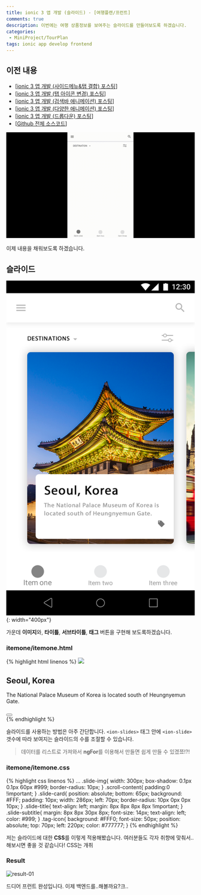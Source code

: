 ```yaml
---
title: ionic 3 앱 개발 (슬라이드) - [여행플랜/프런트]
comments: true
description: 이번에는 여행 상품정보를 보여주는 슬라이드를 만들어보도록 하겠습니다.
categories:
 - MiniProject/TourPlan
tags: ionic app develop frontend
---
```


## 이전 내용

- [[ionic 3 앱 개발 (사이드메뉴&탭 결합) 포스팅](https://wkddnjset.github.io/miniproject/tourplan/2018/02/04/ionic-3-%ED%95%98%EC%9D%B4%EB%B8%8C%EB%A6%AC%EB%93%9C-%EC%95%B1-%EA%B0%9C%EB%B0%9C%ED%95%98%EA%B8%B0-%EC%97%AC%ED%96%89%ED%94%8C%EB%9E%9C/)]
- [[ionic 3 앱 개발 (탭 아이콘 변경) 포스팅](https://wkddnjset.github.io/miniproject/tourplan/2018/02/05/ionic-3-%EC%95%B1-%EA%B0%9C%EB%B0%9C-(%ED%83%AD-%EC%95%84%EC%9D%B4%EC%BD%98-%EB%B3%80%EA%B2%BD)-%EC%97%AC%ED%96%89%ED%94%8C%EB%9E%9C/)]
- [[ionic 3 앱 개발 (검색바 애니메이션) 포스팅](https://wkddnjset.github.io/miniproject/tourplan/2018/02/06/ionic-3-%EC%95%B1-%EA%B0%9C%EB%B0%9C-(%EA%B2%80%EC%83%89%EB%B0%94-%EC%95%A0%EB%8B%88%EB%A9%94%EC%9D%B4%EC%85%98)-%EC%97%AC%ED%96%89%ED%94%8C%EB%9E%9C/)]
- [[ionic 3 앱 개발 (다양한 애니메이션) 포스팅](https://wkddnjset.github.io/miniproject/tourplan/2018/02/07/ionic-3-%EC%95%B1-%EA%B0%9C%EB%B0%9C-(%EB%8B%A4%EC%96%91%ED%95%9C-%EC%95%A0%EB%8B%88%EB%A9%94%EC%9D%B4%EC%85%98)-%EC%97%AC%ED%96%89%ED%94%8C%EB%9E%9C/)]
- [[ionic 3 앱 개발 (드롭다운) 포스팅](https://wkddnjset.github.io/miniproject/tourplan/2018/02/09/ionic-3-%EC%95%B1-%EA%B0%9C%EB%B0%9C-(%EB%93%9C%EB%A1%AD%EB%8B%A4%EC%9A%B4)-%EC%97%AC%ED%96%89%ED%94%8C%EB%9E%9C/)]
- [[Github 전체 소스코드](https://github.com/wkddnjset/MiniProject-TourPlan)]

![Result_01](https://raw.githubusercontent.com/wkddnjset/wkddnjset.github.io/master/_posts/images/2018-02-09/result_01.gif)

이제 내용을 채워보도록 하겠습니다.

## 슬라이드

![design-01](https://raw.githubusercontent.com/wkddnjset/wkddnjset.github.io/master/_posts/images/2018-02-01/design_01.png){: width="400px"}

가운데 **이미지**와, **타이틀**, **서브타이틀**, **태그** 버튼을 구현해 보도록하겠습니다.

### itemone/itemone.html

{% highlight html linenos %}
<ion-content padding>
    <ion-slides>
      <ion-slide class="slide-background">
        <img class="slide-img" src="https://raw.githubusercontent.com/wkddnjset/MiniProject-TourPlan-ionic/master/src/assets/icon/producr-img.png">
        <div class="slide-card">
          <h2 class="slide-title">Seoul, Korea</h2>
          <p class="slide-subtitle">The National Palace Museum of Korea is 
          located south of Heungnyemun Gate.</p>
          <button class="tag-icon">
              <ion-icon name="tag-icon"></ion-icon>
          </button>
        </div>
      </ion-slide>
    </ion-slides>
</ion-content>
{% endhighlight %}

슬라이드를 사용하는 방법은 아주 간단합니다. `<ion-slides>` 태그 안에 `<ion-slide>` 갯수에 따라 보여지는 슬라이드의 수를 조절할 수 있습니다.

> 데이터를 리스트로 가져와서 **ngFor**를 이용해서 만들면 쉽게 만들 수 있겠쬬!?!


### itemone/itemone.css

{% highlight css linenos %}
...
.slide-img{
    width: 300px;
    box-shadow: 0.1px 0.1px 60px #999;
    border-radius: 10px;
}
.scroll-content{
    padding:0 !important;
}
.slide-card{
    position: absolute;
    bottom: 65px;
    background: #FFF;
    padding: 10px;
    width: 286px;
    left: 70px;
    border-radius: 10px 0px 0px 10px;
}
.slide-title{
    text-align: left;
    margin: 8px 8px 8px 8px !important;
}
.slide-subtitle{
    margin: 8px 8px 30px 8px;
    font-size: 14px;
    text-align: left;
    color: #999;
}
.tag-icon{
    background: #FFF0;
    font-size: 50px;
    position: absolute;
    top: 70px;
    left: 220px;
    color: #777777;
}
{% endhighlight %}

저는 슬라이드에 대한 **CSS**를 이렇게 적용해봤습니다. 여러분들도 각자 취향에 맞춰서..해보시면 좋을 것 같습니다! CSS는 개취

### Result

![result-01](https://raw.githubusercontent.com/wkddnjset/wkddnjset.github.io/master/_posts/images/2018-02-11/result_01.gif)

드디어 프런트 완성입니다. 이제 백엔드를..해볼까요?크..